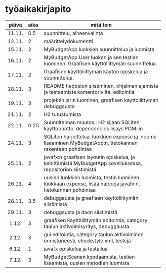 
# työaikakirjapito

| päivä |aika  | mitä tein |
| :----:|:-----|---------|
| 11.11.|  0.5 | suunnittelu, aiheenvalinta |
| 12.11.|   2  | määrittelydokumentti |
| 15.11.|   2  | MyBudgetApp luokkien suunnittelua ja luomista |
| 16.11.|   2  | MyBudgetApp User luokan ja sen testien luominen. Graafisen käyttöliittymän suunnittelua.  |
| 17.11.|   2  | Graafisen käyttöliittymän käytön opiskelua ja suunnittelua.  |
| 18.11.|   3  | README tiedoston siistiminen, ohjelman ajamista ja testaamista komentorivilta, editointia  |
| 19.11.|   3  | projektin jar:n luominen, graafisen kayttoliittyman debuggausta  |
| 21.11.|   2  | H2 tutustumista  |
| 22.11.|   0.25  | Suunnitelman muutos : H2 sijaan SQLiten kayttoonotto, dependencies lisays POM:iin |
| 24.11.|   3  |SQLiten harjoittelua, luokkien expense ja income lisaaminen MyBudgetApp:n, tietokannan rakenteen pohdintaa |
| 25.11.|   2  |javafx:n graafisen layoutin opiskelua, ja kehittämistä MyBudgetApp sovelluksessa, repositorion siistimistä|
| 26.11.|   4  |uusien luokkien luomista, testin luominen luokkaan expense, lisää nappeja javafx:n, tietokannan pohdintaa|
| 28.11.|   3.5  |debuggausta ja graafisen käyttöliittymän siistimistä|
| 29.11.|   3  |debuggausta ja daon siistimistä|
| 1.12.|   3  |graafisen käyttöliittymän editointia, category taulun aktivoimisyritys, debuggausta|
| 2.12.|   3  |gui editointia, category taulun aktivoiminen onnistuneesti, checkstyle.xml, testejä |
| 6.12.|   1  |javafx opiskelua ja testailua|
| 7.12.|   3  |MyBudgetScenen koodaamista, testien lisaamista, uusien metodien luomista|





